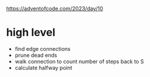 https://adventofcode.com/2023/day/10

# high level
- find edge connections
- prune dead ends
- walk connection to count number of steps back to S
- calculate halfway point